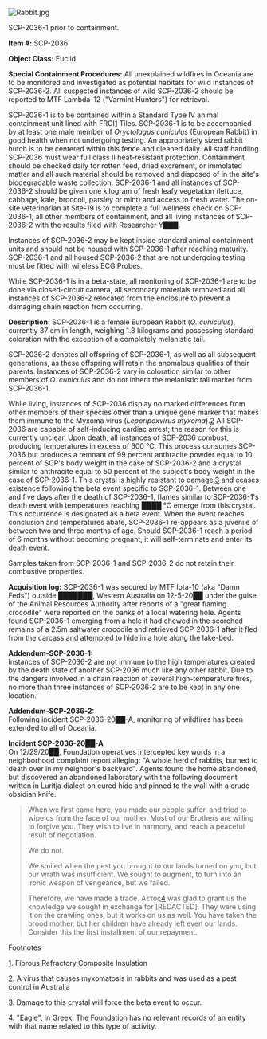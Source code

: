 ![Rabbit.jpg](http://scp-wiki.wdfiles.com/local--files/scp-2036/Rabbit.jpg)

SCP-2036-1 prior to containment.

**Item #:** SCP-2036

**Object Class:** Euclid

**Special Containment Procedures:** All unexplained wildfires in Oceania are to be monitored and investigated as potential habitats for wild instances of SCP-2036-2. All suspected instances of wild SCP-2036-2 should be reported to MTF Lambda-12 ("Varmint Hunters") for retrieval.

SCP-2036-1 is to be contained within a Standard Type IV animal containment unit lined with FRCI[1](javascript:;) Tiles. SCP-2036-1 is to be accompanied by at least one male member of _Oryctolagus cuniculus_ (European Rabbit) in good health when not undergoing testing. An appropriately sized rabbit hutch is to be centered within this fence and cleaned daily. All staff handling SCP-2036 must wear full class II heat-resistant protection. Containment should be checked daily for rotten feed, dried excrement, or immolated matter and all such material should be removed and disposed of in the site's biodegradable waste collection. SCP-2036-1 and all instances of SCP-2036-2 should be given one kilogram of fresh leafy vegetation (lettuce, cabbage, kale, broccoli, parsley or mint) and access to fresh water. The on-site veterinarian at Site-19 is to complete a full wellness check on SCP-2036-1, all other members of containment, and all living instances of SCP-2036-2 with the results filed with Researcher Y███.

Instances of SCP-2036-2 may be kept inside standard animal containment units and should not be housed with SCP-2036-1 after reaching maturity. SCP-2036-1 and all housed SCP-2036-2 that are not undergoing testing must be fitted with wireless ECG Probes.

While SCP-2036-1 is in a beta-state, all monitoring of SCP-2036-1 are to be done via closed-circuit camera, all secondary materials removed and all instances of SCP-2036-2 relocated from the enclosure to prevent a damaging chain reaction from occurring.

**Description:** SCP-2036-1 is a female European Rabbit (_O. cuniculus_), currently 37 cm in length, weighing 1.8 kilograms and possessing standard coloration with the exception of a completely melanistic tail.

SCP-2036-2 denotes all offspring of SCP-2036-1, as well as all subsequent generations, as these offspring will retain the anomalous qualities of their parents. Instances of SCP-2036-2 vary in coloration similar to other members of _O. cuniculus_ and do not inherit the melanistic tail marker from SCP-2036-1.

While living, instances of SCP-2036 display no marked differences from other members of their species other than a unique gene marker that makes them immune to the Myxoma virus (_Leporipoxvirus myxoma_).[2](javascript:;) All SCP-2036 are capable of self-inducing cardiac arrest; the reason for this is currently unclear. Upon death, all instances of SCP-2036 combust, producing temperatures in excess of 600 °C. This process consumes SCP-2036 but produces a remnant of 99 percent anthracite powder equal to 10 percent of SCP's body weight in the case of SCP-2036-2 and a crystal similar to anthracite equal to 50 percent of the subject's body weight in the case of SCP-2036-1. This crystal is highly resistant to damage,[3](javascript:;) and ceases existence following the beta event specific to SCP-2036-1. Between one and five days after the death of SCP-2036-1, flames similar to SCP-2036-1's death event with temperatures reaching ████ °C emerge from this crystal. This occurrence is designated as a beta event. When the event reaches conclusion and temperatures abate, SCP-2036-1 re-appears as a juvenile of between two and three months of age. Should SCP-2036-1 reach a period of 6 months without becoming pregnant, it will self-terminate and enter its death event.

Samples taken from SCP-2036-1 and SCP-2036-2 do not retain their combustive properties.

**Acquisition log:** SCP-2036-1 was secured by MTF Iota-10 (aka "Damn Feds") outside ███████, Western Australia on 12-5-20██ under the guise of the Animal Resources Authority after reports of a "great flaming crocodile" were reported on the banks of a local watering hole. Agents found SCP-2036-1 emerging from a hole it had chewed in the scorched remains of a 2.5m saltwater crocodile and retrieved SCP-2036-1 after it fled from the carcass and attempted to hide in a hole along the lake-bed.

**Addendum-SCP-2036-1:**  
Instances of SCP-2036-2 are not immune to the high temperatures created by the death state of another SCP-2036 much like any other rabbit. Due to the dangers involved in a chain reaction of several high-temperature fires, no more than three instances of SCP-2036-2 are to be kept in any one location.

**Addendum-SCP-2036-2:**  
Following incident SCP-2036-20██-A, monitoring of wildfires has been extended to all of Oceania.

**Incident SCP-2036-20██-A**  
On 12/29/20██, Foundation operatives intercepted key words in a neighborhood complaint report alleging: "A whole herd of rabbits, burned to death over in my neighbor's backyard". Agents found the home abandoned, but discovered an abandoned laboratory with the following document written in Luritja dialect on cured hide and pinned to the wall with a crude obsidian knife.

> When we first came here, you made our people suffer, and tried to wipe us from the face of our mother. Most of our Brothers are willing to forgive you. They wish to live in harmony, and reach a peaceful result of negotiation.
> 
> We do not.
> 
> We smiled when the pest you brought to our lands turned on you, but our wrath was insufficient. We sought to augment, to turn into an ironic weapon of vengeance, but we failed.
> 
> Therefore, we have made a trade. Αετος[4](javascript:;) was glad to grant us the knowledge we sought in exchange for \[REDACTED\]. They were using it on the crawling ones, but it works on us as well. You have taken the brood mother, but her children have already left even our lands. Consider this the first installment of our repayment.

Footnotes

[1](javascript:;). Fibrous Refractory Composite Insulation

[2](javascript:;). A virus that causes myxomatosis in rabbits and was used as a pest control in Australia

[3](javascript:;). Damage to this crystal will force the beta event to occur.

[4](javascript:;). "Eagle", in Greek. The Foundation has no relevant records of an entity with that name related to this type of activity.